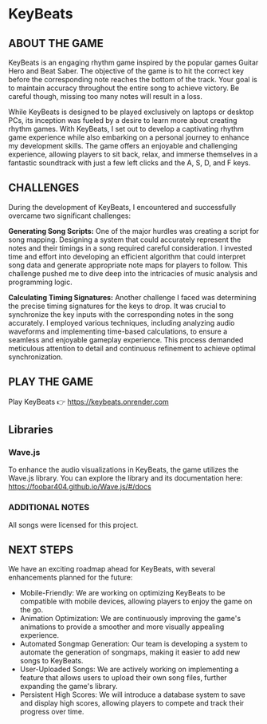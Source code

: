 # KeyBeats

## ABOUT THE GAME

KeyBeats is an engaging rhythm game inspired by the popular games Guitar Hero and Beat Saber. The objective of the game is to hit the correct key before the corresponding note reaches the bottom of the track. Your goal is to maintain accuracy throughout the entire song to achieve victory. Be careful though, missing too many notes will result in a loss.

While KeyBeats is designed to be played exclusively on laptops or desktop PCs, its inception was fueled by a desire to learn more about creating rhythm games. With KeyBeats, I set out to develop a captivating rhythm game experience while also embarking on a personal journey to enhance my development skills. The game offers an enjoyable and challenging experience, allowing players to sit back, relax, and immerse themselves in a fantastic soundtrack with just a few left clicks and the A, S, D, and F keys.

## CHALLENGES
During the development of KeyBeats, I encountered and successfully overcame two significant challenges:

**Generating Song Scripts:** One of the major hurdles was creating a script for song mapping. Designing a system that could accurately represent the notes and their timings in a song required careful consideration. I invested time and effort into developing an efficient algorithm that could interpret song data and generate appropriate note maps for players to follow. This challenge pushed me to dive deep into the intricacies of music analysis and programming logic.

**Calculating Timing Signatures:** Another challenge I faced was determining the precise timing signatures for the keys to drop. It was crucial to synchronize the key inputs with the corresponding notes in the song accurately. I employed various techniques, including analyzing audio waveforms and implementing time-based calculations, to ensure a seamless and enjoyable gameplay experience. This process demanded meticulous attention to detail and continuous refinement to achieve optimal synchronization.

## PLAY THE GAME

Play KeyBeats 👉 https://keybeats.onrender.com

## Libraries

### Wave.js
To enhance the audio visualizations in KeyBeats, the game utilizes the Wave.js library. You can explore the library and its documentation here:
https://foobar404.github.io/Wave.js/#/docs

### ADDITIONAL NOTES

All songs were licensed for this project.

## NEXT STEPS

We have an exciting roadmap ahead for KeyBeats, with several enhancements planned for the future:

- Mobile-Friendly: We are working on optimizing KeyBeats to be compatible with mobile devices, allowing players to enjoy the game on the go.
- Animation Optimization: We are continuously improving the game's animations to provide a smoother and more visually appealing experience.
- Automated Songmap Generation: Our team is developing a system to automate the generation of songmaps, making it easier to add new songs to KeyBeats.
- User-Uploaded Songs: We are actively working on implementing a feature that allows users to upload their own song files, further expanding the game's library.
- Persistent High Scores: We will introduce a database system to save and display high scores, allowing players to compete and track their progress over time.

